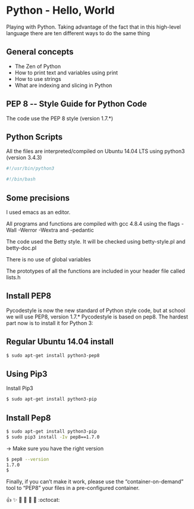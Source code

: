 # Python - Hello, World
Playing with Python. Taking advantage of the fact that in this high-level language there are ten different ways to do the same thing


## General concepts
* The Zen of Python
* How to print text and variables using print
* How to use strings
* What are indexing and slicing in Python

## PEP 8 -- Style Guide for Python Code
The code use the PEP 8 style (version 1.7.*)

## Python Scripts
All the files are interpreted/compiled on Ubuntu 14.04 LTS using python3 (version 3.4.3)

```python
#!/usr/bin/python3
```

```bash
#!/bin/bash
```

## Some precisions
I used emacs as an editor.

All programs and functions are compiled with gcc 4.8.4 using the flags -Wall -Werror -Wextra and -pedantic

The code used the Betty style. It will be checked using betty-style.pl and betty-doc.pl

There is no use of global variables

The prototypes of all the functions are included in your header file called lists.h

## Install PEP8
Pycodestyle is now the new standard of Python style code, but at school we will use PEP8, version 1.7.* Pycodestyle is based on pep8. The hardest part now is to install it for Python 3:

## Regular Ubuntu 14.04 install
```bash
$ sudo apt-get install python3-pep8
```

## Using Pip3
Install Pip3
```bash
$ sudo apt-get install python3-pip
```

## Install Pep8
```bash
$ sudo apt-get install python3-pip
$ sudo pip3 install -Iv pep8==1.7.0
```

-> Make sure you have the right version

```bash
$ pep8 --version
1.7.0
$
```

Finally, if you can’t make it work, please use the “container-on-demand” tool to “PEP8” your files in a pre-configured container.

:+1: :sparkles: :camel: :tada:
:rocket: :metal: :octocat: 